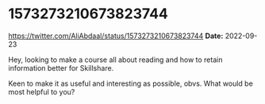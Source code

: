 # 1573273210673823744
https://twitter.com/AliAbdaal/status/1573273210673823744
**Date:** 2022-09-23

Hey, looking to make a course all about reading and how to retain information better for Skillshare. 

Keen to make it as useful and interesting as possible, obvs. What would be most helpful to you?
